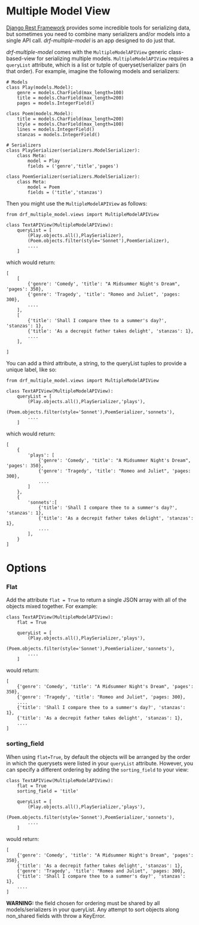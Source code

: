 # Multiple Model View

[Django Rest Framework](https://github.com/tomchristie/django-rest-framework) provides some incredible tools for serializing data, but sometimes you need to combine many serializers and/or models into a single API call.  *drf-multiple-model* is an app designed to do just that.

*drf-multiple-model* comes with the `MultipleModelAPIView` generic class-based-view for serializing multiple models.  `MultipleModelAPIView` requires a `queryList` attribute, which is a list or tutple of queryset/serializer pairs (in that order).  For example, imagine the following models and serializers:

```
# Models
class Play(models.Model):
    genre = models.CharField(max_length=100)
    title = models.CharField(max_length=200)
    pages = models.IntegerField()

class Poem(models.Model):
    title = models.CharField(max_length=200)
    style = models.CharField(max_length=100)
    lines = models.IntegerField()
    stanzas = models.IntegerField()

# Serializers
class PlaySerializer(serializers.ModelSerializer):
    class Meta:
        model = Play
        fields = ('genre','title','pages')

class PoemSerializer(serializers.ModelSerializer):
    class Meta:
        model = Poem
        fields = ('title','stanzas')
```

Then you might use the `MultipleModelAPIView` as follows:


```
from drf_multiple_model.views import MultipleModelAPIView

class TextAPIView(MultipleModelAPIView):
    queryList = [
        (Play.objects.all(),PlaySerializer),
        (Poem.objects.filter(style='Sonnet'),PoemSerializer),
        ....
    ]
```

which would return:

```
[
    [
        {'genre': 'Comedy', 'title': "A Midsummer Night's Dream", 'pages': 350},
        {'genre': 'Tragedy', 'title': "Romeo and Juliet", 'pages: 300},
        ....
    ],
    [
        {'title': 'Shall I compare thee to a summer's day?', 'stanzas': 1},
        {'title': 'As a decrepit father takes delight', 'stanzas': 1},
        ....
    ],

]
```

You can add a third attribute, a string, to the queryList tuples to provide a unique label, like so:

```
from drf_multiple_model.views import MultipleModelAPIView

class TextAPIView(MultipleModelAPIView):
    queryList = [
        (Play.objects.all(),PlaySerializer,'plays'),
        (Poem.objects.filter(style='Sonnet'),PoemSerializer,'sonnets'),
        ....
    ]
```

which would return:

```
[
    {
        'plays': [
            {'genre': 'Comedy', 'title': "A Midsummer Night's Dream", 'pages': 350},
            {'genre': 'Tragedy', 'title': "Romeo and Juliet", 'pages: 300},
            ....
        ]
    },
    {
        'sonnets':[
            {'title': 'Shall I compare thee to a summer's day?', 'stanzas': 1},
            {'title': 'As a decrepit father takes delight', 'stanzas': 1},
            ....
        ],
    }
]
```

# Options

### Flat

Add the attribute `flat = True` to return a single JSON array with all of the objects mixed together.  For example:


```
class TextAPIView(MultipleModelAPIView):
    flat = True

    queryList = [
        (Play.objects.all(),PlaySerializer,'plays'),
        (Poem.objects.filter(style='Sonnet'),PoemSerializer,'sonnets'),
        ....
    ]
```

would return:

```
[
    {'genre': 'Comedy', 'title': "A Midsummer Night's Dream", 'pages': 350},
    {'genre': 'Tragedy', 'title': "Romeo and Juliet", 'pages: 300},
    ....
    {'title': 'Shall I compare thee to a summer's day?', 'stanzas': 1},
    {'title': 'As a decrepit father takes delight', 'stanzas': 1},
    ....
]
```

### sorting_field

When using `flat=True`, by default the objects will be arranged by the order in which the querysets were listed in your `queryList` attribute.  However, you can specify a different ordering by adding the `sorting_field` to your view:


```
class TextAPIView(MultipleModelAPIView):
    flat = True
    sorting_field = 'title'

    queryList = [
        (Play.objects.all(),PlaySerializer,'plays'),
        (Poem.objects.filter(style='Sonnet'),PoemSerializer,'sonnets'),
        ....
    ]
```

would return:

```
[
    {'genre': 'Comedy', 'title': "A Midsummer Night's Dream", 'pages': 350},
    {'title': 'As a decrepit father takes delight', 'stanzas': 1},
    {'genre': 'Tragedy', 'title': "Romeo and Juliet", 'pages: 300},
    {'title': 'Shall I compare thee to a summer's day?', 'stanzas': 1},
    ....
]
```

**WARNING:** the field chosen for ordering must be shared by all models/serializers in your queryList.  Any attempt to sort objects along non_shared fields with throw a KeyError.
